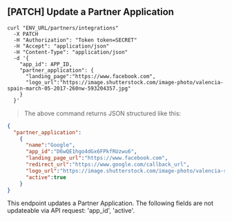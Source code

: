 ## [PATCH] Update a Partner Application

```shell
curl "ENV_URL/partners/integrations"
  -X PATCH
  -H "Authorization": "Token token=SECRET"
  -H "Accept": "application/json"
  -H "Content-Type": "application/json"
  -d '{
    "app_id": APP_ID,
    "partner_application": {
      "landing_page":"https://www.facebook.com",
      "logo_url":"https://image.shutterstock.com/image-photo/valencia-spain-march-05-2017-260nw-593204357.jpg"
    }
  }'
```
> The above command returns JSON structured like this:

```json
{
  "partner_application":
    {
      "name":"Google",
      "app_id":"D6wQE1hgo4dGx6FPkfRUzwu6",
      "landing_page_url":"https://www.facebook.com",
      "redirect_url":"https://www.google.com/callback_url",
      "logo_url":"https://image.shutterstock.com/image-photo/valencia-spain-march-05-2017-260nw-593204357.jpg",
      "active":true
    }
}
```

This endpoint updates a Partner Application. The following fields are not updateable via API request: 'app_id', 'active'.
